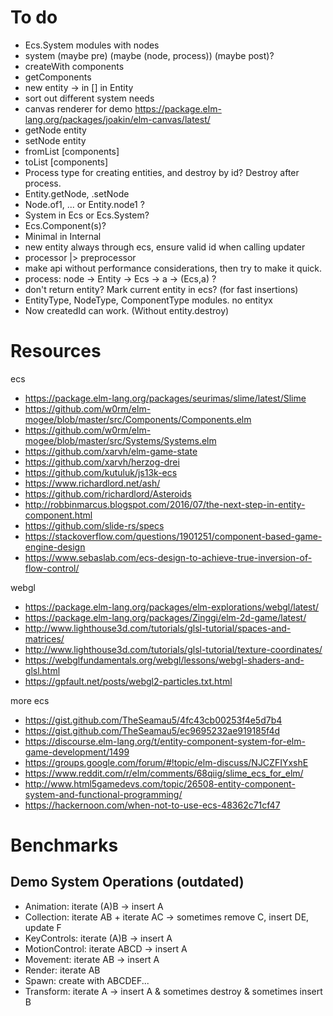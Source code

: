 # To do

- Ecs.System modules with nodes
- system (maybe pre) (maybe (node, process)) (maybe post)?
- createWith components
- getComponents
- new entity -> in [] in Entity
- sort out different system needs
- canvas renderer for demo https://package.elm-lang.org/packages/joakin/elm-canvas/latest/
- getNode entity
- setNode entity
- fromList [components]
- toList [components]
- Process type for creating entities, and destroy by id? Destroy after process.
- Entity.getNode, .setNode
- Node.of1, ... or Entity.node1 ?
- System in Ecs or Ecs.System?
- Ecs.Component(s)?
- Minimal in Internal
- new entity always through ecs, ensure valid id when calling updater
- processor |> preprocessor
- make api without performance considerations, then try to make it quick.
- process: node -> Entity -> Ecs -> a -> (Ecs,a) ?
- don't return entity? Mark current entity in ecs? (for fast insertions)
- EntityType, NodeType, ComponentType modules. no entityx
- Now createdId can work. (Without entity.destroy)

# Resources

ecs

- https://package.elm-lang.org/packages/seurimas/slime/latest/Slime
- https://github.com/w0rm/elm-mogee/blob/master/src/Components/Components.elm
- https://github.com/w0rm/elm-mogee/blob/master/src/Systems/Systems.elm
- https://github.com/xarvh/elm-game-state
- https://github.com/xarvh/herzog-drei
- https://github.com/kutuluk/js13k-ecs
- https://www.richardlord.net/ash/
- https://github.com/richardlord/Asteroids
- http://robbinmarcus.blogspot.com/2016/07/the-next-step-in-entity-component.html
- https://github.com/slide-rs/specs
- https://stackoverflow.com/questions/1901251/component-based-game-engine-design
- https://www.sebaslab.com/ecs-design-to-achieve-true-inversion-of-flow-control/

webgl

- https://package.elm-lang.org/packages/elm-explorations/webgl/latest/
- https://package.elm-lang.org/packages/Zinggi/elm-2d-game/latest/
- http://www.lighthouse3d.com/tutorials/glsl-tutorial/spaces-and-matrices/
- http://www.lighthouse3d.com/tutorials/glsl-tutorial/texture-coordinates/
- https://webglfundamentals.org/webgl/lessons/webgl-shaders-and-glsl.html
- https://gpfault.net/posts/webgl2-particles.txt.html

more ecs

- https://gist.github.com/TheSeamau5/4fc43cb00253f4e5d7b4
- https://gist.github.com/TheSeamau5/ec9695232ae919185f4d
- https://discourse.elm-lang.org/t/entity-component-system-for-elm-game-development/1499
- https://groups.google.com/forum/#!topic/elm-discuss/NJCZFIYxshE
- https://www.reddit.com/r/elm/comments/68qiig/slime_ecs_for_elm/
- http://www.html5gamedevs.com/topic/26508-entity-component-system-and-functional-programming/
- https://hackernoon.com/when-not-to-use-ecs-48362c71cf47

# Benchmarks

## Demo System Operations (outdated)

- Animation: iterate (A)B -> insert A
- Collection: iterate AB + iterate AC -> sometimes remove C, insert DE, update F
- KeyControls: iterate (A)B -> insert A
- MotionControl: iterate ABCD -> insert A
- Movement: iterate AB -> insert A
- Render: iterate AB
- Spawn: create with ABCDEF...
- Transform: iterate A -> insert A & sometimes destroy & sometimes insert B
